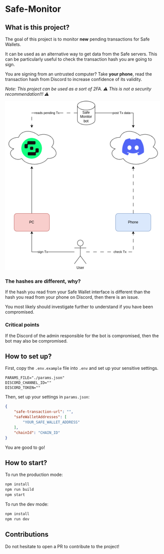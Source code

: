 # Safe-Monitor

## What is this project?

The goal of this project is to monitor **new** pending transactions for Safe Wallets.

It can be used as an alternative way to get data from the Safe servers.
This can be particularly useful to check the transaction hash you are going to sign.

You are signing from an untrusted computer? Take **your phone**, read the transaction hash from Discord
to increase confidence of its validity.

*Note: This project can be used as a sort of 2FA. :warning: This is not a security recommendation!!! :warning:*

![SafeMonitor Bot](./images/SafeMonitor.png)

### The hashes are different, why?

If the hash you read from your Safe Wallet interface is different than the hash you read from your phone on Discord, then there is an issue.

You most likely should investigate further to understand if you have been compromised.

### Critical points

If the Discord of the admin responsible for the bot is compromised, then the bot may also be compromised.

## How to set up?

First, copy the `.env.example` file into `.env` and set up your sensitive settings.

```file
PARAMS_FILE="./params.json"
DISCORD_CHANNEL_ID=""
DISCORD_TOKEN=""
```

Then, set up your settings in `params.json`:

```json
{
    "safe-transaction-url": "",
    "safeWalletAddresses": [
        "YOUR_SAFE_WALLET_ADDRESS"
    ],
    "chainId": "CHAIN_ID"
}
```

You are good to go!

## How to start?

To run the production mode:
```bash
npm install
npm run build
npm start
```


To run the dev mode:
```bash
npm install
npm run dev
```

## Contributions

Do not hesitate to open a PR to contribute to the project!

